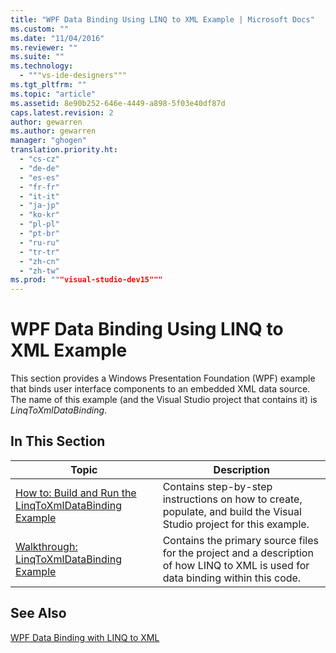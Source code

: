 ```yaml
---
title: "WPF Data Binding Using LINQ to XML Example | Microsoft Docs"
ms.custom: ""
ms.date: "11/04/2016"
ms.reviewer: ""
ms.suite: ""
ms.technology: 
  - """vs-ide-designers"""
ms.tgt_pltfrm: ""
ms.topic: "article"
ms.assetid: 8e90b252-646e-4449-a898-5f03e40df87d
caps.latest.revision: 2
author: gewarren
ms.author: gewarren
manager: "ghogen"
translation.priority.ht: 
  - "cs-cz"
  - "de-de"
  - "es-es"
  - "fr-fr"
  - "it-it"
  - "ja-jp"
  - "ko-kr"
  - "pl-pl"
  - "pt-br"
  - "ru-ru"
  - "tr-tr"
  - "zh-cn"
  - "zh-tw"
ms.prod: """visual-studio-dev15"""
---
```

# WPF Data Binding Using LINQ to XML Example
This section provides a Windows Presentation Foundation (WPF) example that binds user interface components to an embedded XML data source. The name of this example (and the Visual Studio project that contains it) is *LinqToXmlDataBinding*.  
  
## In This Section  
  
|Topic|Description|  
|-----------|-----------------|  
|[How to: Build and Run the LinqToXmlDataBinding Example](../designers/how-to-build-and-run-the-linqtoxmldatabinding-example.md)|Contains step-by-step instructions on how to create, populate, and build the Visual Studio project for this example.|  
|[Walkthrough: LinqToXmlDataBinding Example](../designers/walkthrough-linqtoxmldatabinding-example.md)|Contains the primary source files for the project and a description of how LINQ to XML is used for data binding within this code.|  
  
## See Also  
 [WPF Data Binding with LINQ to XML](../designers/wpf-data-binding-with-linq-to-xml.md)
